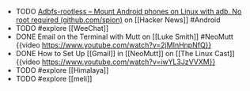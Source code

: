 - TODO [Adbfs-rootless – Mount Android phones on Linux with adb. No root required (github.com/spion)](https://news.ycombinator.com/item?id=41219080) on [[Hacker News]] #Android
- TODO #explore [[WeeChat]]
- DONE Email on the Terminal with Mutt on [[Luke Smith]] #NeoMutt
  {{video https://www.youtube.com/watch?v=2jMInHnpNfQ}}
- DONE How to Set Up [[Gmail]] in [[NeoMutt]] on [[The Linux Cast]]
  {{video https://www.youtube.com/watch?v=iwYL3JzVVXM}}
- TODO #explore [[Himalaya]]
- TODO #explore [[meli]]